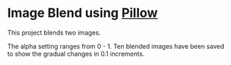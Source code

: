# Image Blend using [Pillow](https://pillow.readthedocs.io/en/stable/index.html)

This project blends two images. 

The alpha setting ranges from 0 - 1. Ten blended images have been saved to show the gradual changes in 0.1 increments.